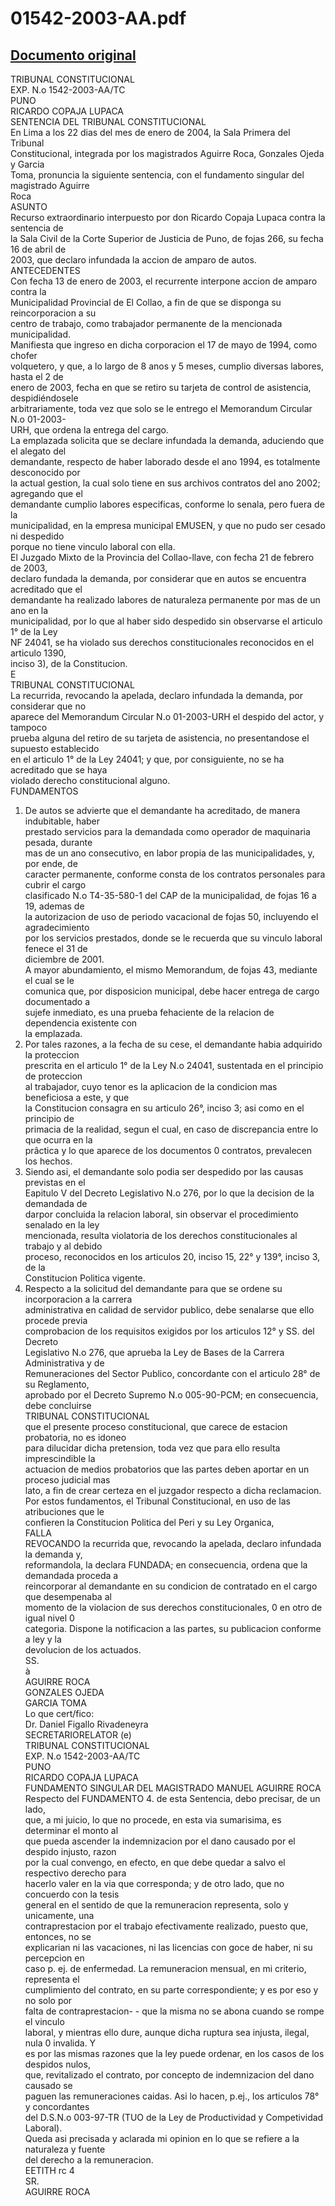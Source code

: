 
01542-2003-AA.pdf
=================
  
[Documento original](https://tc.gob.pe/jurisprudencia/2004/01542-2003-AA.pdf)  
---  
TRIBUNAL CONSTITUCIONAL  
EXP. N.o 1542-2003-AA/TC  
PUNO  
RICARDO COPAJA LUPACA  
SENTENCIA DEL TRIBUNAL CONSTITUCIONAL  
En Lima a los 22 dias del mes de enero de 2004, la Sala Primera del Tribunal  
Constitucional, integrada por los magistrados Aguirre Roca, Gonzales Ojeda y Garcia  
Toma, pronuncia la siguiente sentencia, con el fundamento singular del magistrado Aguirre  
Roca  
ASUNTO  
Recurso extraordinario interpuesto por don Ricardo Copaja Lupaca contra la sentencia de  
la Sala Civil de la Corte Superior de Justicia de Puno, de fojas 266, su fecha 16 de abril de  
2003, que declaro infundada la accion de amparo de autos.  
ANTECEDENTES  
Con fecha 13 de enero de 2003, el recurrente interpone accion de amparo contra la  
Municipalidad Provincial de El Collao, a fin de que se disponga su reincorporacion a su  
centro de trabajo, como trabajador permanente de la mencionada municipalidad.  
Manifiesta que ingreso en dicha corporacion el 17 de mayo de 1994, como chofer  
volquetero, y que, a lo largo de 8 anos y 5 meses, cumplio diversas labores, hasta el 2 de  
enero de 2003, fecha en que se retiro su tarjeta de control de asistencia, despidiéndosele  
arbitrariamente, toda vez que solo se le entrego el Memorandum Circular N.o 01-2003-  
URH, que ordena la entrega del cargo.  
La emplazada solicita que se declare infundada la demanda, aduciendo que el alegato del  
demandante, respecto de haber laborado desde el ano 1994, es totalmente desconocido por  
la actual gestion, la cual solo tiene en sus archivos contratos del ano 2002; agregando que el  
demandante cumplio labores especificas, conforme lo senala, pero fuera de la  
municipalidad, en la empresa municipal EMUSEN, y que no pudo ser cesado ni despedido  
porque no tiene vinculo laboral con ella.  
El Juzgado Mixto de la Provincia del Collao-llave, con fecha 21 de febrero de 2003,  
declaro fundada la demanda, por considerar que en autos se encuentra acreditado que el  
demandante ha realizado labores de naturaleza permanente por mas de un ano en la  
municipalidad, por lo que al haber sido despedido sin observarse el articulo 1° de la Ley  
NF 24041, se ha violado sus derechos constitucionales reconocidos en el articulo 1390,  
inciso 3), de la Constitucion.  
E  
TRIBUNAL CONSTITUCIONAL  
La recurrida, revocando la apelada, declaro infundada la demanda, por considerar que no  
aparece del Memorandum Circular N.o 01-2003-URH el despido del actor, y tampoco  
prueba alguna del retiro de su tarjeta de asistencia, no presentandose el supuesto establecido  
en el articulo 1° de la Ley 24041; y que, por consiguiente, no se ha acreditado que se haya  
violado derecho constitucional alguno.  
FUNDAMENTOS  
1. De autos se advierte que el demandante ha acreditado, de manera indubitable, haber  
prestado servicios para la demandada como operador de maquinaria pesada, durante  
mas de un ano consecutivo, en labor propia de las municipalidades, y, por ende, de  
caracter permanente, conforme consta de los contratos personales para cubrir el cargo  
clasificado N.o T4-35-580-1 del CAP de la municipalidad, de fojas 16 a 19, ademas de  
la autorizacion de uso de periodo vacacional de fojas 50, incluyendo el agradecimiento  
por los servicios prestados, donde se le recuerda que su vinculo laboral fenece el 31 de  
diciembre de 2001.  
A mayor abundamiento, el mismo Memorandum, de fojas 43, mediante el cual se le  
comunica que, por disposicion municipal, debe hacer entrega de cargo documentado a  
sujefe inmediato, es una prueba fehaciente de la relacion de dependencia existente con  
la emplazada.  
2. Por tales razones, a la fecha de su cese, el demandante habia adquirido la proteccion  
prescrita en el articulo 1° de la Ley N.o 24041, sustentada en el principio de proteccion  
al trabajador, cuyo tenor es la aplicacion de la condicion mas beneficiosa a este, y que  
la Constitucion consagra en su articulo 26°, inciso 3; asi como en el principio de  
primacia de la realidad, segun el cual, en caso de discrepancia entre lo que ocurra en la  
prâctica y lo que aparece de los documentos 0 contratos, prevalecen los hechos.  
3. Siendo asi, el demandante solo podia ser despedido por las causas previstas en el  
Eapitulo V del Decreto Legislativo N.o 276, por lo que la decision de la demandada de  
darpor concluida la relacion laboral, sin observar el procedimiento senalado en la ley  
mencionada, resulta violatoria de los derechos constitucionales al trabajo y al debido  
proceso, reconocidos en los articulos 20, inciso 15, 22° y 139°, inciso 3, de la  
Constitucion Politica vigente.  
4. Respecto a la solicitud del demandante para que se ordene su incorporacion a la carrera  
administrativa en calidad de servidor publico, debe senalarse que ello procede previa  
comprobacion de los requisitos exigidos por los articulos 12° y SS. del Decreto  
Legislativo N.o 276, que aprueba la Ley de Bases de la Carrera Administrativa y de  
Remuneraciones del Sector Publico, concordante con el articulo 28° de su Reglamento,  
aprobado por el Decreto Supremo N.o 005-90-PCM; en consecuencia, debe concluirse  
TRIBUNAL CONSTITUCIONAL  
que el presente proceso constitucional, que carece de estacion probatoria, no es idoneo  
para dilucidar dicha pretension, toda vez que para ello resulta imprescindible la  
actuacion de medios probatorios que las partes deben aportar en un proceso judicial mas  
lato, a fin de crear certeza en el juzgador respecto a dicha reclamacion.  
Por estos fundamentos, el Tribunal Constitucional, en uso de las atribuciones que le  
confieren la Constitucion Politica del Peri y su Ley Organica,  
FALLA  
REVOCANDO la recurrida que, revocando la apelada, declaro infundada la demanda y,  
reformandola, la declara FUNDADA; en consecuencia, ordena que la demandada proceda a  
reincorporar al demandante en su condicion de contratado en el cargo que desempenaba al  
momento de la violacion de sus derechos constitucionales, 0 en otro de igual nivel 0  
categoria. Dispone la notificacion a las partes, su publicacion conforme a ley y la  
devolucion de los actuados.  
SS.  
à  
AGUIRRE ROCA  
GONZALES OJEDA  
GARCIA TOMA  
Lo que cert/fico:  
Dr. Daniel Figallo Rivadeneyra  
SECRETARIORELATOR (e)  
TRIBUNAL CONSTITUCIONAL  
EXP. N.o 1542-2003-AA/TC  
PUNO  
RICARDO COPAJA LUPACA  
FUNDAMENTO SINGULAR DEL MAGISTRADO MANUEL AGUIRRE ROCA  
Respecto del FUNDAMENTO 4. de esta Sentencia, debo precisar, de un lado,  
que, a mi juicio, lo que no procede, en esta via sumarisima, es determinar el monto al  
que pueda ascender la indemnizacion por el dano causado por el despido injusto, razon  
por la cual convengo, en efecto, en que debe quedar a salvo el respectivo derecho para  
hacerlo valer en la via que corresponda; y de otro lado, que no concuerdo con la tesis  
general en el sentido de que la remuneracion representa, solo y unicamente, una  
contraprestacion por el trabajo efectivamente realizado, puesto que, entonces, no se  
explicarian ni las vacaciones, ni las licencias con goce de haber, ni su percepcion en  
caso p. ej. de enfermedad. La remuneracion mensual, en mi criterio, representa el  
cumplimiento del contrato, en su parte correspondiente; y es por eso y no solo por  
falta de contraprestacion- - que la misma no se abona cuando se rompe el vinculo  
laboral, y mientras ello dure, aunque dicha ruptura sea injusta, ilegal, nula 0 invalida. Y  
es por las mismas razones que la ley puede ordenar, en los casos de los despidos nulos,  
que, revitalizado el contrato, por concepto de indemnizacion del dano causado se  
paguen las remuneraciones caidas. Asi lo hacen, p.ej., los articulos 78° y concordantes  
del D.S.N.o 003-97-TR (TUO de la Ley de Productividad y Competividad Laboral).  
Queda asi precisada y aclarada mi opinion en lo que se refiere a la naturaleza y fuente  
del derecho a la remuneracion.  
EETITH rc 4  
SR.  
AGUIRRE ROCA